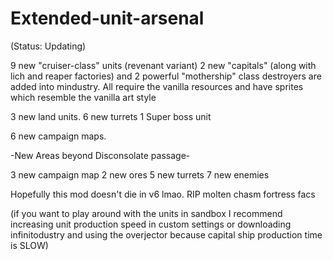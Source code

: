 # Extended-unit-arsenal

(Status: Updating)

9 new "cruiser-class" units (revenant variant)
2 new "capitals" (along with lich and reaper factories)
and 2 powerful "mothership" class destroyers are added into 
mindustry. All require the vanilla resources and have sprites which 
resemble the vanilla art style 

3 new land units.
6 new turrets
1 Super boss unit

6 new campaign maps.

-New Areas beyond Disconsolate passage-

3 new campaign map
2 new ores
5 new turrets
7 new enemies

Hopefully this mod doesn't die in v6 lmao. RIP molten chasm fortress facs

(if you want to play around with the units in sandbox
I recommend increasing unit production
speed in custom settings or downloading infinitodustry and using the 
overjector because capital ship production time
is SLOW)


